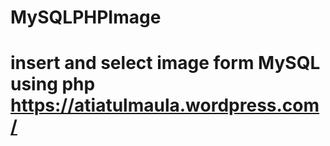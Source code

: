 MySQLPHPImage
=============

insert and select image form MySQL using php
https://atiatulmaula.wordpress.com/
===================================
